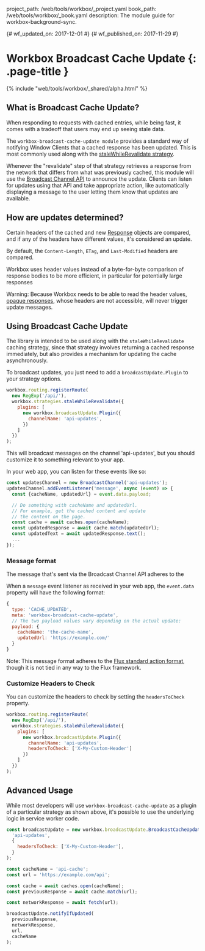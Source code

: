 project_path: /web/tools/workbox/_project.yaml
book_path: /web/tools/workbox/_book.yaml
description: The module guide for workbox-background-sync.

{# wf_updated_on: 2017-12-01 #}
{# wf_published_on: 2017-11-29 #}

# Workbox Broadcast Cache Update {: .page-title }

{% include "web/tools/workbox/_shared/alpha.html" %}

## What is Broadcast Cache Update?

When responding to requests with cached entries, while being fast, it
comes with a tradeoff that users may end up seeing stale data.

The `workbox-broadcast-cache-update module` provides a standard way of
notifying Window Clients that a cached response has been updated. This is most
commonly used along with the
[staleWhileRevalidate strategy](./workbox-strategies#stale-while-revalidate).

Whenever the "revalidate" step of that strategy retrieves a
response from the network that differs from what was previously cached,
this module will use the
[Broadcast Channel API](/web/updates/2016/09/broadcastchannel)
to announce the update. Clients can listen for updates using that API
and take appropriate action, like automatically displaying a message to the
user letting them know that updates are available.

## How are updates determined?

Certain headers of the cached and new
[Response](https://developer.mozilla.org/en-US/docs/Web/API/Response)
objects are compared, and if any of the headers have different values,
it's considered an update.

By default, the `Content-Length`, `ETag`, and
`Last-Modified` headers are compared.

Workbox uses header values instead of a byte-for-byte comparison of
response bodies to be more efficient, in particular for potentially
large responses

Warning: Because Workbox needs to be able to read the header values,
[opaque responses](https://stackoverflow.com/questions/39109789/what-limitations-apply-to-opaque-responses),
whose headers are not accessible, will never trigger update messages.

## Using Broadcast Cache Update

The library is intended to be used along with the `staleWhileRevalidate`
caching strategy, since that strategy involves returning a cached
response immediately, but also provides a mechanism for updating the
cache asynchronously.

To broadcast updates, you just need to add a `broadcastUpdate.Plugin` to your
strategy options.

```js
workbox.routing.registerRoute(
  new RegExp('/api/'),
  workbox.strategies.staleWhileRevalidate({
    plugins: [
      new workbox.broadcastUpdate.Plugin({
        channelName: 'api-updates',
      })
    ]
  })
);
```

This will broadcast messages on the channel 'api-updates', but you should
customize it to something relevant to your app.

In your web app, you can listen for these events like so:

```js
const updatesChannel = new BroadcastChannel('api-updates');
updatesChannel.addEventListener('message', async (event) => {
  const {cacheName, updatedUrl} = event.data.payload;

  // Do something with cacheName and updatedUrl.
  // For example, get the cached content and update
  // the content on the page.
  const cache = await caches.open(cacheName);
  const updatedResponse = await cache.match(updatedUrl);
  const updatedText = await updatedResponse.text();
  ...
});
```

### Message format

The message that's sent via the Broadcast Channel API adheres to the


When a `message` event listener as received in your web app, the
`event.data` property will have the following format:

```js
{
  type: 'CACHE_UPDATED',
  meta: 'workbox-broadcast-cache-update',
  // The two payload values vary depending on the actual update:
  payload: {
    cacheName: 'the-cache-name',
    updatedUrl: 'https://example.com/'
  }
}
```

Note: This message format adheres to the
[Flux standard action format](https://github.com/acdlite/flux-standard-action#introduction),
though it is not tied in any way to the Flux framework.

### Customize Headers to Check

You can customize the headers to check by setting the `headersToCheck`
property.

```js
workbox.routing.registerRoute(
  new RegExp('/api/'),
  workbox.strategies.staleWhileRevalidate({
    plugins: [
      new workbox.broadcastUpdate.Plugin({
        channelName: 'api-updates',
        headersToCheck: ['X-My-Custom-Header']
      })
    ]
  })
);
```

## Advanced Usage

While most developers will use `workbox-broadcast-cache-update` as a plugin
of a particular strategy as shown above, it's possible to use the underlying
logic in service worker code.

```js
const broadcastUpdate = new workbox.broadcastUpdate.BroadcastCacheUpdate(
  'api-updates',
  {
    headersToCheck: ['X-My-Custom-Header'],
  }
);

const cacheName = 'api-cache';
const url = 'https://example.com/api';

const cache = await caches.open(cacheName);
const previousResponse = await cache.match(url);

const networkResponse = await fetch(url);

broadcastUpdate.notifyIfUpdated(
  previousResponse,
  networkResponse,
  url,
  cacheName
);
```
